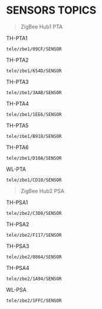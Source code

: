 # SENSORS TOPICS

> ZigBee Hub1 PTA

TH-PTA1
```
tele/zbe1/09CF/SENSOR
```
TH-PTA2
```
tele/zbe1/654D/SENSOR
```
TH-PTA3
```
tele/zbe1/3AAB/SENSOR
```
TH-PTA4
```
tele/zbe1/1EE6/SENSOR
```
TH-PTA5
```
tele/zbe1/B918/SENSOR
```
TH-PTA6
```
tele/zbe1/D10A/SENSOR
```
WL-PTA
```
tele/zbe1/CD10/SENSOR
```

> ZigBee Hub2 PSA

TH-PSA1
```
tele/zbe2/C3D8/SENSOR
```
TH-PSA2
```
tele/zbe2/F117/SENSOR
```
TH-PSA3
```
tele/zbe2/0864/SENSOR
```
TH-PSA4
```
tele/zbe2/1A94/SENSOR
```
WL-PSA
```
tele/zbe2/1FFC/SENSOR
```